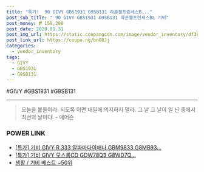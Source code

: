 ```yaml
--- 
title: "특가!  90 GIVY GBS1931 G9SB131 라푼젤프린세스B..." 
post_sub_title: " 90 GIVY GBS1931 G9SB131 라푼젤프린세스BL 기비" 
post_money: ₩ 159,200 
post_date: 2020.01.31 
post_img_url: https://static.coupangcdn.com/image/vendor_inventory/df30/c1da37071ae203d74e54c47b9ad7d921abd121292d2b12ac6456a63113b8.jpg 
post_link_url: https://coupa.ng/bnO8Jj 
categories: 
  - vendor_inventory 
tags: 
  - GIVY 
  - GBS1931 
  - G9SB131 
--- 
```

  #GIVY #GBS1931 #G9SB131 
<hr> 

> 오늘을 붙들어라. 되도록 이면 내일에 의지하지 말라. 그 날 그 날이 일 년 중에서 최선의 날이다. - 에머슨 


### POWER LINK

* <a href="https://blog.naver.com/sakai111/221791909120" target="_blank">[특가] 기비 GIVY R 333 알파마다이애나 GBM9833 G8MB93...</a>
* <a href="https://blog.naver.com/an0733/221790930957" target="_blank">[특가] 기비 GIVY 모스롱CD GDW78Q3 G8WD7Q...</a>
* <a href="https://blog.naver.com/santokki14/221790923206" target="_blank">생활 / 기비 베스트 ~50위</a>
